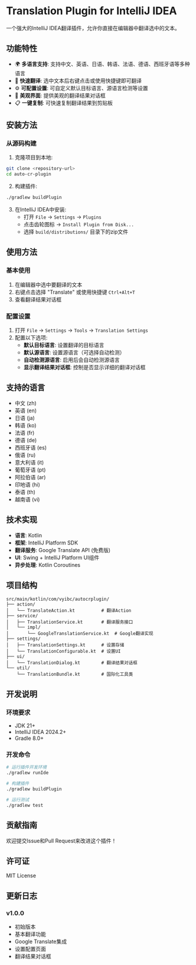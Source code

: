 # Translation Plugin for IntelliJ IDEA

一个强大的IntelliJ IDEA翻译插件，允许你直接在编辑器中翻译选中的文本。

## 功能特性

- 🌍 **多语言支持**: 支持中文、英语、日语、韩语、法语、德语、西班牙语等多种语言
- 🚀 **快速翻译**: 选中文本后右键点击或使用快捷键即可翻译
- ⚙️ **可配置设置**: 可自定义默认目标语言、源语言检测等设置
- 💬 **美观界面**: 提供美观的翻译结果对话框
- 📋 **一键复制**: 可快速复制翻译结果到剪贴板

## 安装方法

### 从源码构建

1. 克隆项目到本地:
```bash
git clone <repository-url>
cd auto-cr-plugin
```

2. 构建插件:
```bash
./gradlew buildPlugin
```

3. 在IntelliJ IDEA中安装:
   - 打开 `File` -> `Settings` -> `Plugins`
   - 点击齿轮图标 -> `Install Plugin from Disk...`
   - 选择 `build/distributions/` 目录下的zip文件

## 使用方法

### 基本使用

1. 在编辑器中选中要翻译的文本
2. 右键点击选择 "Translate" 或使用快捷键 `Ctrl+Alt+T`
3. 查看翻译结果对话框

### 配置设置

1. 打开 `File` -> `Settings` -> `Tools` -> `Translation Settings`
2. 配置以下选项:
   - **默认目标语言**: 设置翻译的目标语言
   - **默认源语言**: 设置源语言（可选择自动检测）
   - **自动检测源语言**: 启用后会自动检测源语言
   - **显示翻译结果对话框**: 控制是否显示详细的翻译对话框

## 支持的语言

- 中文 (zh)
- 英语 (en)
- 日语 (ja)
- 韩语 (ko)
- 法语 (fr)
- 德语 (de)
- 西班牙语 (es)
- 俄语 (ru)
- 意大利语 (it)
- 葡萄牙语 (pt)
- 阿拉伯语 (ar)
- 印地语 (hi)
- 泰语 (th)
- 越南语 (vi)

## 技术实现

- **语言**: Kotlin
- **框架**: IntelliJ Platform SDK
- **翻译服务**: Google Translate API (免费版)
- **UI**: Swing + IntelliJ Platform UI组件
- **异步处理**: Kotlin Coroutines

## 项目结构

```
src/main/kotlin/com/vyibc/autocrplugin/
├── action/
│   └── TranslateAction.kt          # 翻译Action
├── service/
│   ├── TranslationService.kt       # 翻译服务接口
│   └── impl/
│       └── GoogleTranslationService.kt  # Google翻译实现
├── settings/
│   ├── TranslationSettings.kt      # 设置存储
│   └── TranslationConfigurable.kt  # 设置UI
├── ui/
│   └── TranslationDialog.kt        # 翻译结果对话框
└── util/
    └── TranslationBundle.kt        # 国际化工具类
```

## 开发说明

### 环境要求

- JDK 21+
- IntelliJ IDEA 2024.2+
- Gradle 8.0+

### 开发命令

```bash
# 运行插件开发环境
./gradlew runIde

# 构建插件
./gradlew buildPlugin

# 运行测试
./gradlew test
```

## 贡献指南

欢迎提交Issue和Pull Request来改进这个插件！

## 许可证

MIT License

## 更新日志

### v1.0.0
- 初始版本
- 基本翻译功能
- Google Translate集成
- 设置配置页面
- 翻译结果对话框
